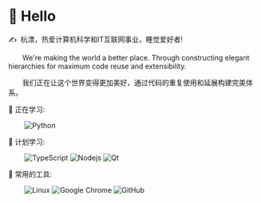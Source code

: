 


#  🙋 Hello

<p>✍️&nbsp;&nbsp;杭漂，热爱计算机科学和IT互联网事业，睡觉爱好者!</p>
<p>&emsp;&emsp;We're making the world a better place. Through constructing elegant hierarchies for maximum code reuse and extensibility.</p>
<p>&emsp;&emsp;我们正在让这个世界变得更加美好，通过代码的重复使用和延展构建完美体系。</p>

<!-- 文档github -->
<!--<div align="left">-->
<!--<a href="https://github.com/Easteriv/NoteBook">-->
<!--  <img src="https://github-readme-stats.vercel.app/api/pin/?username=Easteriv&repo=NoteBook&theme=dark&bg_color=0d1117&hide_border=true" /></a>-->
<!--</div>-->

💪 正在学习: 

&emsp;&emsp;
![Python](https://img.shields.io/badge/-Python-pink?style=flat-square&logo=Python)

🧠 计划学习:

&emsp;&emsp;
![TypeScript](https://img.shields.io/badge/typescript-%23007ACC.svg?style=flat-square&logo=typescript&logoColor=white)
![Nodejs](https://img.shields.io/badge/-Nodejs-c0ebd?style=flat-square&logo=Node.js)
![Qt](https://img.shields.io/badge/Qt-%23217346.svg?style=style=flat-square&logo=Qt&logoColor=white)

🧰 常用的工具:

&emsp;&emsp; 
![Linux](https://img.shields.io/badge/Linux-FCC624?style=style=flat-square&logo=linux&logoColor=black)
![Google Chrome](https://img.shields.io/badge/Chrome-4285F4?style=flat-square&logo=GoogleChrome&logoColor=white)
![GitHub](https://img.shields.io/badge/-GitHub-pink?style=flat-square&logo=github)




